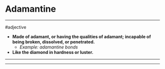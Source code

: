 # Adamantine
---
#adjective
- **Made of adamant, or having the qualities of adamant; incapable of being broken, dissolved, or penetrated.**
	- _Example: adamantine bonds_
- **Like the diamond in hardness or luster.**
---
---
